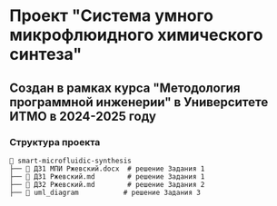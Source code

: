 # Проект "Система умного микрофлюидного химического синтеза"

## Создан в рамках курса "Методология программной инженерии" в Университете ИТМО в 2024-2025 году

### Структура проекта
```
📂 smart-microfluidic-synthesis
├── 📄 ДЗ1 МПИ Ржевский.docx  # решение Задания 1
├── 📄 ДЗ1 Ржевский.md        # решение Задания 1
├── 📄 ДЗ2 Ржевский.md        # решение Задания 2
├── 📁 uml_diagram           # решение Задания 3
```
